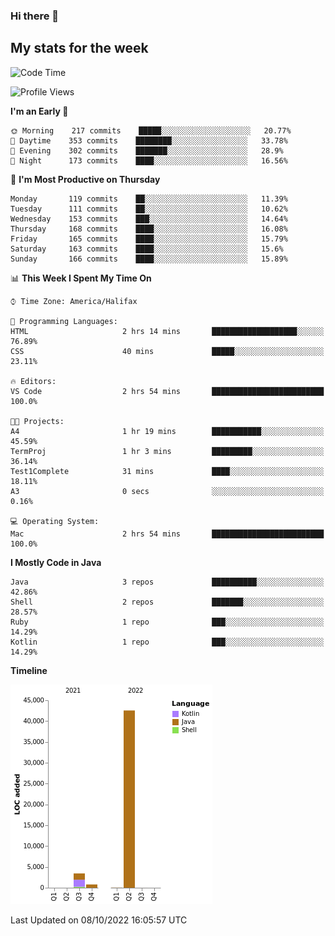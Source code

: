 ### Hi there 👋

## My stats for the week
<!--START_SECTION:waka-->
![Code Time](http://img.shields.io/badge/Code%20Time-405%20hrs%2023%20mins-blue)

![Profile Views](http://img.shields.io/badge/Profile%20Views-0-blue)

**I'm an Early 🐤** 

```text
🌞 Morning    217 commits    █████░░░░░░░░░░░░░░░░░░░░   20.77% 
🌆 Daytime    353 commits    ████████░░░░░░░░░░░░░░░░░   33.78% 
🌃 Evening    302 commits    ███████░░░░░░░░░░░░░░░░░░   28.9% 
🌙 Night      173 commits    ████░░░░░░░░░░░░░░░░░░░░░   16.56%

```
📅 **I'm Most Productive on Thursday** 

```text
Monday       119 commits    ██░░░░░░░░░░░░░░░░░░░░░░░   11.39% 
Tuesday      111 commits    ██░░░░░░░░░░░░░░░░░░░░░░░   10.62% 
Wednesday    153 commits    ███░░░░░░░░░░░░░░░░░░░░░░   14.64% 
Thursday     168 commits    ████░░░░░░░░░░░░░░░░░░░░░   16.08% 
Friday       165 commits    ████░░░░░░░░░░░░░░░░░░░░░   15.79% 
Saturday     163 commits    ████░░░░░░░░░░░░░░░░░░░░░   15.6% 
Sunday       166 commits    ████░░░░░░░░░░░░░░░░░░░░░   15.89%

```


📊 **This Week I Spent My Time On** 

```text
⌚︎ Time Zone: America/Halifax

💬 Programming Languages: 
HTML                     2 hrs 14 mins       ███████████████████░░░░░░   76.89% 
CSS                      40 mins             █████░░░░░░░░░░░░░░░░░░░░   23.11%

🔥 Editors: 
VS Code                  2 hrs 54 mins       █████████████████████████   100.0%

🐱‍💻 Projects: 
A4                       1 hr 19 mins        ███████████░░░░░░░░░░░░░░   45.59% 
TermProj                 1 hr 3 mins         █████████░░░░░░░░░░░░░░░░   36.14% 
Test1Complete            31 mins             ████░░░░░░░░░░░░░░░░░░░░░   18.11% 
A3                       0 secs              ░░░░░░░░░░░░░░░░░░░░░░░░░   0.16%

💻 Operating System: 
Mac                      2 hrs 54 mins       █████████████████████████   100.0%

```

**I Mostly Code in Java** 

```text
Java                     3 repos             ██████████░░░░░░░░░░░░░░░   42.86% 
Shell                    2 repos             ███████░░░░░░░░░░░░░░░░░░   28.57% 
Ruby                     1 repo              ███░░░░░░░░░░░░░░░░░░░░░░   14.29% 
Kotlin                   1 repo              ███░░░░░░░░░░░░░░░░░░░░░░   14.29%

```


**Timeline**

![Chart not found](https://raw.githubusercontent.com/lyndseyy/lyndseyy/main/charts/bar_graph.png) 


 Last Updated on 08/10/2022 16:05:57 UTC
<!--END_SECTION:waka-->